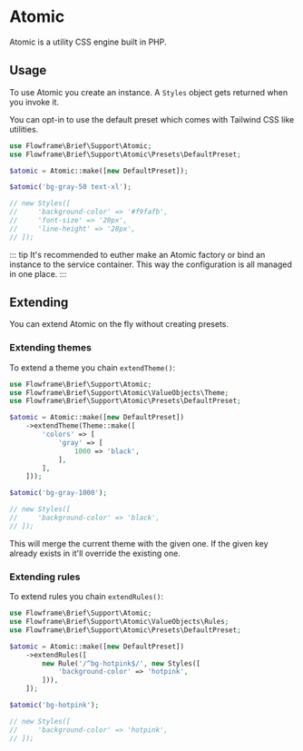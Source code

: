 # Atomic

Atomic is a utility CSS engine built in PHP.

## Usage

To use Atomic you create an instance. A `Styles` object gets returned when you invoke it.

You can opt-in to use the default preset which comes with Tailwind CSS like utilities.

```php
use Flowframe\Brief\Support\Atomic;
use Flowframe\Brief\Support\Atomic\Presets\DefaultPreset;

$atomic = Atomic::make([new DefaultPreset]);

$atomic('bg-gray-50 text-xl');

// new Styles([
//     'background-color' => '#f9fafb',
//     'font-size' => '20px',
//     'line-height' => '28px',
// ]);
```

::: tip
It's recommended to euther make an Atomic factory or bind an instance to the service container. This way the configuration is all managed in one place.
:::

## Extending

You can extend Atomic on the fly without creating presets.

### Extending themes

To extend a theme you chain `extendTheme()`:

```php
use Flowframe\Brief\Support\Atomic;
use Flowframe\Brief\Support\Atomic\ValueObjects\Theme;
use Flowframe\Brief\Support\Atomic\Presets\DefaultPreset;

$atomic = Atomic::make([new DefaultPreset])
    ->extendTheme(Theme::make([
        'colors' => [
            'gray' => [
                1000 => 'black',
            ],
        ],
    ]));

$atomic('bg-gray-1000');

// new Styles([
//     'background-color' => 'black',
// ]);
```

This will merge the current theme with the given one. If the given key already exists in it'll override the existing one.

### Extending rules

To extend rules you chain `extendRules()`:

```php
use Flowframe\Brief\Support\Atomic;
use Flowframe\Brief\Support\Atomic\ValueObjects\Rules;
use Flowframe\Brief\Support\Atomic\Presets\DefaultPreset;

$atomic = Atomic::make([new DefaultPreset])
    ->extendRules([
        new Rule('/^bg-hotpink$/', new Styles([
            'background-color' => 'hotpink',
        ])),
    ]);

$atomic('bg-hotpink');

// new Styles([
//     'background-color' => 'hotpink',
// ]);
```
